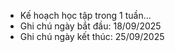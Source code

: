 - Kế hoạch học tập trong 1 tuần...
- Ghi chú ngày bắt đầu: 18/09/2025
- Ghi chú ngày kết thúc: 25/09/2025
